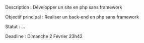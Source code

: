 Description :
Développer un site en php sans framework

Objectif principal :
Realiser un back-end en php sans framework


Statut : ...


Deadline : Dimanche 2 Février 23h42